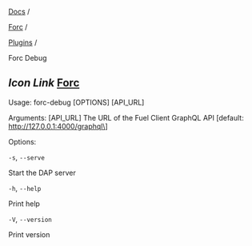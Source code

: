 [Docs](https://docs.fuel.network/) /

[Forc](https://docs.fuel.network/docs/forc/) /

[Plugins](https://docs.fuel.network/docs/forc/plugins/) /

Forc Debug

## _Icon Link_ [Forc](https://docs.fuel.network/docs/forc/plugins/forc_debug/\#forc-debug)

Usage: forc-debug \[OPTIONS\] \[API\_URL\]

Arguments: \[API\_URL\] The URL of the Fuel Client GraphQL API \[default: http://127.0.0.1:4000/graphql\]

Options:

`-s`, `--serve`

Start the DAP server

`-h`, `--help`

Print help

`-V`, `--version`

Print version